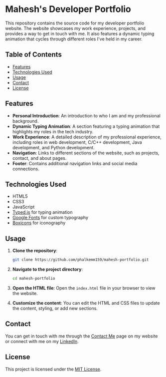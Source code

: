 # Mahesh's Developer Portfolio

This repository contains the source code for my developer portfolio website. The website showcases my work experience, projects, and provides a way to get in touch with me. It also features a dynamic typing animation that cycles through different roles I've held in my career.

## Table of Contents

- [Features](#features)
- [Technologies Used](#technologies-used)
- [Usage](#usage)
- [Contact](#contact)
- [License](#license)

## Features

- **Personal Introduction**: An introduction to who I am and my professional background.
- **Dynamic Typing Animation**: A section featuring a typing animation that highlights my roles in the tech industry.
- **Work Experience**: A detailed description of my professional experience, including roles in web development, C/C++ development, Java development, and Python development.
- **Navigation**: Links to different sections of the website, such as projects, contact, and about pages.
- **Footer**: Contains additional navigation links and social media connections.

## Technologies Used

- HTML5
- CSS3
- JavaScript
- [Typed.js](https://github.com/mattboldt/typed.js) for typing animation
- [Google Fonts](https://fonts.google.com/) for custom typography
- [Boxicons](https://boxicons.com/) for iconography

## Usage

1. **Clone the repository**:
    ```bash
    git clone https://github.com/phalkemm159/mahesh-portfolio.git
    ```

2. **Navigate to the project directory**:
    ```bash
    cd mahesh-portfolio
    ```

3. **Open the HTML file**: Open the `index.html` file in your browser to view the website.

4. **Customize the content**: You can edit the HTML and CSS files to update the content, styling, or add new sections.

## Contact

You can get in touch with me through the [Contact Me](https://yourwebsite.com/contactme.html) page on my website or connect with me on my [LinkedIn](https://www.linkedin.com/in/mahesh-phalke159).

## License

This project is licensed under the [MIT License](https://opensource.org/licenses/MIT).
